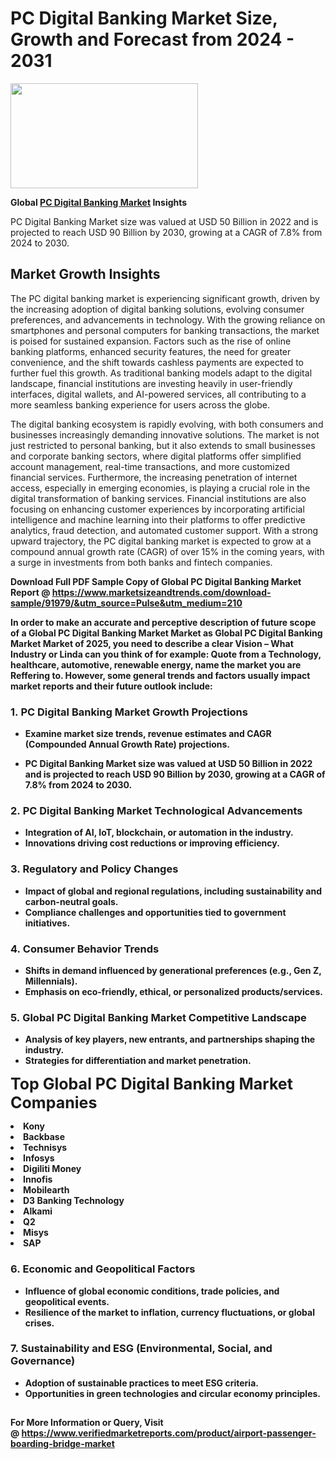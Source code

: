 <H1>PC Digital Banking Market Size, Growth and Forecast from 2024 - 2031</H1><img class="aligncenter size-medium wp-image-584254" src="https://thirdeyenews.in/wp-content/uploads/2024/09/Global-Market-Research-300x168.jpeg" alt="" width="300" height="168" /><p><strong>Global&nbsp;<a href="https://www.marketsizeandtrends.com/download-sample/91979/&amp;utm_source=Pulse&amp;utm_medium=210">PC Digital Banking Market</a> Insights</strong></p><p>PC Digital Banking Market size was valued at USD 50 Billion in 2022 and is projected to reach USD 90 Billion by 2030, growing at a CAGR of 7.8% from 2024 to 2030.</p><p><h2>Market Growth Insights</h2> <p>The PC digital banking market is experiencing significant growth, driven by the increasing adoption of digital banking solutions, evolving consumer preferences, and advancements in technology. With the growing reliance on smartphones and personal computers for banking transactions, the market is poised for sustained expansion. Factors such as the rise of online banking platforms, enhanced security features, the need for greater convenience, and the shift towards cashless payments are expected to further fuel this growth. As traditional banking models adapt to the digital landscape, financial institutions are investing heavily in user-friendly interfaces, digital wallets, and AI-powered services, all contributing to a more seamless banking experience for users across the globe.</p> <p><strong></strong></p> <p>The digital banking ecosystem is rapidly evolving, with both consumers and businesses increasingly demanding innovative solutions. The market is not just restricted to personal banking, but it also extends to small businesses and corporate banking sectors, where digital platforms offer simplified account management, real-time transactions, and more customized financial services. Furthermore, the increasing penetration of internet access, especially in emerging economies, is playing a crucial role in the digital transformation of banking services. Financial institutions are also focusing on enhancing customer experiences by incorporating artificial intelligence and machine learning into their platforms to offer predictive analytics, fraud detection, and automated customer support. With a strong upward trajectory, the PC digital banking market is expected to grow at a compound annual growth rate (CAGR) of over 15% in the coming years, with a surge in investments from both banks and fintech companies. <p><strong></p><p><span class=""><strong>Download Full PDF Sample Copy of Global PC Digital Banking Market Report</strong> @ <a href="https://www.marketsizeandtrends.com/download-sample/91979/&amp;utm_source=Pulse&amp;utm_medium=210" target="_blank">https://www.marketsizeandtrends.com/download-sample/91979/&amp;utm_source=Pulse&amp;utm_medium=210</a></span></p><p>In order to make an accurate and perceptive description of future scope of a Global&nbsp;PC Digital Banking Market Market as Global&nbsp;PC Digital Banking Market Market of 2025, you need to describe a clear Vision &ndash; What Industry or Linda can you think of for example: Quote from a Technology, healthcare, automotive, renewable energy, name the market you are Reffering to. However, some general trends and factors usually impact market reports and their future outlook include:</p><h3>1.&nbsp;<strong>PC Digital Banking Market Growth Projections</strong></h3><ul><li>Examine market size trends, revenue estimates and CAGR (Compounded Annual Growth Rate) projections.</li><li><p>PC Digital Banking Market size was valued at USD 50 Billion in 2022 and is projected to reach USD 90 Billion by 2030, growing at a CAGR of 7.8% from 2024 to 2030.</p></li></ul><h3>2.&nbsp;<strong>PC Digital Banking Market Technological Advancements</strong></h3><ul><li>Integration of AI, IoT, blockchain, or automation in the industry.</li><li>Innovations driving cost reductions or improving efficiency.</li></ul><h3>3.&nbsp;<strong>Regulatory and Policy Changes</strong></h3><ul><li>Impact of global and regional regulations, including sustainability and carbon-neutral goals.</li><li>Compliance challenges and opportunities tied to government initiatives.</li></ul><h3>4.&nbsp;<strong>Consumer Behavior Trends</strong></h3><ul><li>Shifts in demand influenced by generational preferences (e.g., Gen Z, Millennials).</li><li>Emphasis on eco-friendly, ethical, or personalized products/services.</li></ul><h3>5.&nbsp;<strong>Global PC Digital Banking Market Competitive Landscape</strong></h3><ul><li>Analysis of key players, new entrants, and partnerships shaping the industry.</li><li>Strategies for differentiation and market penetration.</li></ul><p data-pm-slice="1 1 []"><span style="color: inherit; font-family: inherit; font-size: 25px;">Top Global PC Digital Banking Market Companies</span></p><div class="" data-test-id=""><p><li>Kony</li><li> Backbase</li><li> Technisys</li><li> Infosys</li><li> Digiliti Money</li><li> Innofis</li><li> Mobilearth</li><li> D3 Banking Technology</li><li> Alkami</li><li> Q2</li><li> Misys</li><li> SAP</li></p></div><h3>6.&nbsp;<strong>Economic and Geopolitical Factors</strong></h3><ul><li>Influence of global economic conditions, trade policies, and geopolitical events.</li><li>Resilience of the market to inflation, currency fluctuations, or global crises.</li></ul><h3>7.&nbsp;<strong>Sustainability and ESG (Environmental, Social, and Governance)</strong></h3><ul><li>Adoption of sustainable practices to meet ESG criteria.</li><li>Opportunities in green technologies and circular economy principles.</li></ul><h2><strong style="font-size: 14px;">For More Information or Query, Visit @&nbsp;</strong><a style="background-color: #ffffff; font-size: 14px;" href="https://www.marketsizeandtrends.com/report/pc-digital-banking-market/" target="_blank">https://www.verifiedmarketreports.com/product/airport-passenger-boarding-bridge-market</a></h2>
